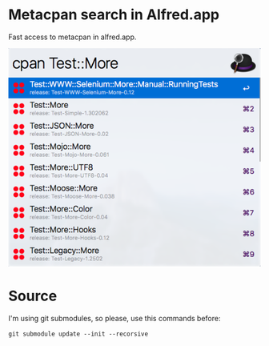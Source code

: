 # Metacpan search in Alfred.app
Fast access to metacpan in alfred.app.

![alt tag](https://raw.githubusercontent.com/ncuxomozg/metacpan_alfred_app/master/example.png)

# Source
I'm using git submodules, so please, use this commands before:

    git submodule update --init --recorsive
